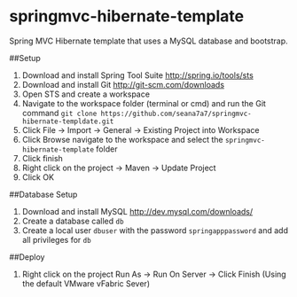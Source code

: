 springmvc-hibernate-template
===========================

Spring MVC Hibernate template that uses a MySQL database and bootstrap.

##Setup
1.  Download and install Spring Tool Suite http://spring.io/tools/sts
2.  Download and install Git http://git-scm.com/downloads
3.  Open STS and create a workspace
4.  Navigate to the workspace folder (terminal or cmd) and run the Git command `git clone https://github.com/seana7a7/springmvc-hibernate-templdate.git`
5.  Click File -> Import -> General -> Existing Project into Workspace
6.  Click Browse navigate to the workspace and select the `springmvc-hibernate-template` folder
7.  Click finish
8.  Right click on the project -> Maven -> Update Project
9.  Click OK

##Database Setup
1.  Download and install MySQL http://dev.mysql.com/downloads/
2.  Create a database called `db`
3.  Create a local user `dbuser` with the password `springapppassword` and add all privileges for `db` 

##Deploy
1. Right click on the project Run As -> Run On Server -> Click Finish (Using the default VMware vFabric Sever)
